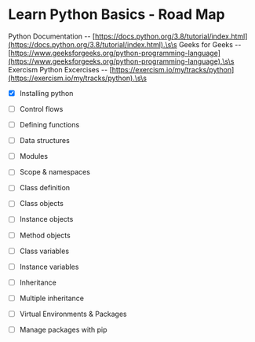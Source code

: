 # Learn Python Basics - Road Map

Python Documentation -- [https://docs.python.org/3.8/tutorial/index.html](https://docs.python.org/3.8/tutorial/index.html).\s\s
Geeks for Geeks -- [https://www.geeksforgeeks.org/python-programming-language](https://www.geeksforgeeks.org/python-programming-language).\s\s
Exercism Python Excercises -- [https://exercism.io/my/tracks/python](https://exercism.io/my/tracks/python).\s\s


- [x] Installing python
- [ ] Control flows
- [ ] Defining functions
- [ ] Data structures
- [ ] Modules
- [ ] Scope & namespaces
- [ ] Class definition
- [ ] Class objects
- [ ] Instance objects
- [ ] Method objects
- [ ] Class variables
- [ ] Instance variables
- [ ] Inheritance
- [ ] Multiple inheritance
- [ ] Virtual Environments & Packages
- [ ] Manage packages with pip

